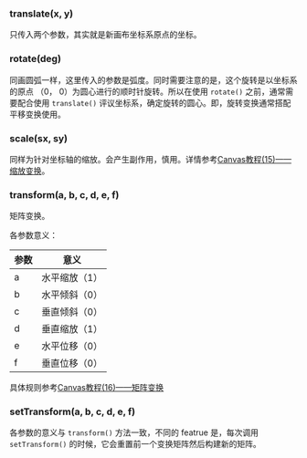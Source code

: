 ### translate(x, y)

只传入两个参数，其实就是新画布坐标系原点的坐标。

### rotate(deg)

同画圆弧一样，这里传入的参数是弧度。同时需要注意的是，这个旋转是以坐标系的原点 （0， 0）为圆心进行的顺时针旋转。所以在使用 `rotate()` 之前，通常需要配合使用 `translate()` 评议坐标系，确定旋转的圆心。即，旋转变换通常搭配平移变换使用。

### scale(sx, sy)

同样为针对坐标轴的缩放。会产生副作用，慎用。详情参考[Canvas教程(15)——缩放变换](http://airing.coding.me/canvas/14682038619675.html)。

### transform(a, b, c, d, e, f)

矩阵变换。

各参数意义：

参数 | 意义
--- | ---
a | 水平缩放（1）
b | 水平倾斜（0）
c | 垂直倾斜（0）
d | 垂直缩放（1）
e | 水平位移（0）
f | 垂直位移（0）

具体规则参考[Canvas教程(16)——矩阵变换](http://airing.coding.me/canvas/14682038619775.html)

### setTransform(a, b, c, d, e, f)

各参数的意义与 `transform()` 方法一致，不同的 featrue 是，每次调用 `setTransform()` 的时候，它会重置前一个变换矩阵然后构建新的矩阵。

